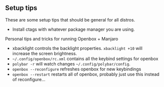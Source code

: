 ## Setup tips
These are some setup tips that should be general for all distros.
- Install ctags with whatever package manager you are using. 

Personal tips and tricks for running Openbox + Manjaro

- xbacklight controls the backlight properties. `xbacklight +10` will increase
  the screen brightness. 
- `~/.config/openbox/rc.xml` contains all the keybind settings for openbox
- `polybar -r` will watch changes `~/.config/polybar/config`. 
- `openbox --reconfigure` refreshes openbox for new keybindings
- `openbox --restart` restarts all of openbox, probably just use this instead
  of reconfigure...
